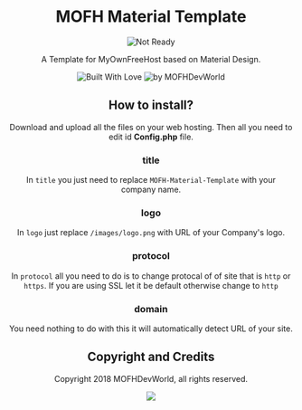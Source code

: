 <div align="center">


# MOFH Material Template
<img src="https://img.shields.io/badge/NOT-READY-red.svg?style=for-the-badge&logo=github&colorA=gold" alt="Not Ready">  

A Template for MyOwnFreeHost based on Material Design.

<img src="https://forthebadge.com/images/badges/built-with-love.svg" alt="Built With Love"><!--
--> <img src="https://img.shields.io/badge/by-MOFHDevWorld-blue.svg?longcache=true&style=for-the-badge&colorA=2abbea" alt="by MOFHDevWorld">


## How to install?
Download and upload all the files on your web hosting. Then all you need to edit id <b>Config.php</b> file.
### title
In `title` you just need to replace `MOFH-Material-Template` with your company name.
### logo
In `logo` just replace `/images/logo.png` with URL of your Company's logo.
### protocol
In `protocol` all you need to do is to change protocal of of site that is `http` or `https`. If you are using SSL let it be default otherwise change to `http`
### domain
You need nothing to do with this it will automatically detect URL of your site.


## Copyright and Credits
Copyright 2018 MOFHDevWorld, all rights reserved.
  <p>
<a href="https://github.com/MOFHDevWorld/mofh-material-template/blob/master/LICENSE.md"><img src="https://img.shields.io/github/license/MOFHDevWorld/mofh-material-template.svg?style=for-the-badge"></a>
  </p>
